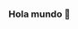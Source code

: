 ### Hola mundo 👋

<!--
**neo-kan/neo-kan** is a ✨ _special_ ✨ repository because its `README.md` (this file) appears on your GitHub profile.

Here are some ideas to get you started:

## Lenguajes

- Java 
![java](https://github.com/neo-kan/neo-kan/assets/157000971/900c6627-6342-44cb-8549-489e24c2ea7a)
- SQL
- Impor
